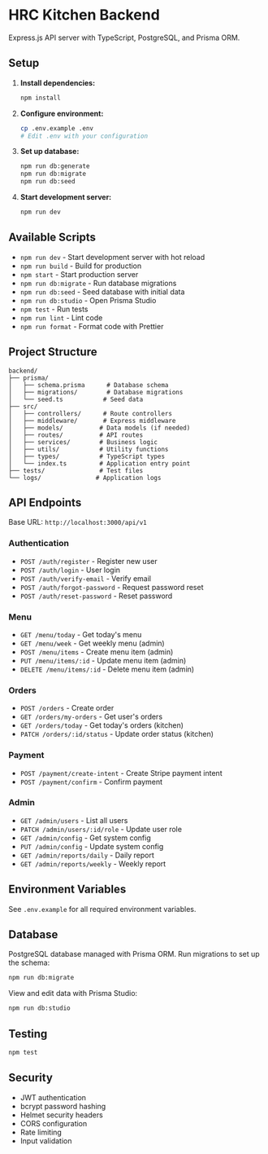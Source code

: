 # HRC Kitchen Backend

Express.js API server with TypeScript, PostgreSQL, and Prisma ORM.

## Setup

1. **Install dependencies:**
   ```bash
   npm install
   ```

2. **Configure environment:**
   ```bash
   cp .env.example .env
   # Edit .env with your configuration
   ```

3. **Set up database:**
   ```bash
   npm run db:generate
   npm run db:migrate
   npm run db:seed
   ```

4. **Start development server:**
   ```bash
   npm run dev
   ```

## Available Scripts

- `npm run dev` - Start development server with hot reload
- `npm run build` - Build for production
- `npm start` - Start production server
- `npm run db:migrate` - Run database migrations
- `npm run db:seed` - Seed database with initial data
- `npm run db:studio` - Open Prisma Studio
- `npm test` - Run tests
- `npm run lint` - Lint code
- `npm run format` - Format code with Prettier

## Project Structure

```
backend/
├── prisma/
│   ├── schema.prisma      # Database schema
│   ├── migrations/        # Database migrations
│   └── seed.ts           # Seed data
├── src/
│   ├── controllers/      # Route controllers
│   ├── middleware/       # Express middleware
│   ├── models/          # Data models (if needed)
│   ├── routes/          # API routes
│   ├── services/        # Business logic
│   ├── utils/           # Utility functions
│   ├── types/           # TypeScript types
│   └── index.ts         # Application entry point
├── tests/               # Test files
└── logs/               # Application logs
```

## API Endpoints

Base URL: `http://localhost:3000/api/v1`

### Authentication
- `POST /auth/register` - Register new user
- `POST /auth/login` - User login
- `POST /auth/verify-email` - Verify email
- `POST /auth/forgot-password` - Request password reset
- `POST /auth/reset-password` - Reset password

### Menu
- `GET /menu/today` - Get today's menu
- `GET /menu/week` - Get weekly menu (admin)
- `POST /menu/items` - Create menu item (admin)
- `PUT /menu/items/:id` - Update menu item (admin)
- `DELETE /menu/items/:id` - Delete menu item (admin)

### Orders
- `POST /orders` - Create order
- `GET /orders/my-orders` - Get user's orders
- `GET /orders/today` - Get today's orders (kitchen)
- `PATCH /orders/:id/status` - Update order status (kitchen)

### Payment
- `POST /payment/create-intent` - Create Stripe payment intent
- `POST /payment/confirm` - Confirm payment

### Admin
- `GET /admin/users` - List all users
- `PATCH /admin/users/:id/role` - Update user role
- `GET /admin/config` - Get system config
- `PUT /admin/config` - Update system config
- `GET /admin/reports/daily` - Daily report
- `GET /admin/reports/weekly` - Weekly report

## Environment Variables

See `.env.example` for all required environment variables.

## Database

PostgreSQL database managed with Prisma ORM. Run migrations to set up the schema:

```bash
npm run db:migrate
```

View and edit data with Prisma Studio:

```bash
npm run db:studio
```

## Testing

```bash
npm test
```

## Security

- JWT authentication
- bcrypt password hashing
- Helmet security headers
- CORS configuration
- Rate limiting
- Input validation
